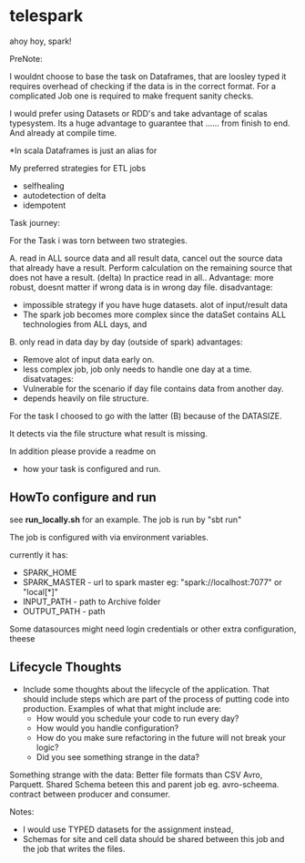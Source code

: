 # telespark

ahoy hoy, spark!

PreNote: 

I wouldnt choose to base the task on Dataframes, that are loosley typed
it requires overhead of checking if the data is in the correct format.
For a complicated Job one is required to make frequent sanity checks.  
 
I would prefer using Datasets or RDD's and take advantage of scalas typesystem. 
Its a huge advantage to guarantee that  ...... from finish to end. 
And already at compile time. 



*In scala Dataframes is just an alias for  


My preferred strategies for ETL jobs 
- selfhealing
- autodetection of delta
- idempotent

Task journey: 

For the Task i was torn between two strategies. 

A.  read in ALL source data and all result data, cancel out the source data that already have a result. 
    Perform calculation on the remaining source that does not have a result. (delta)
    In practice read in all..
    Advantage: more robust, doesnt matter if wrong data is in wrong day file. 
    disadvantage: 
   *   impossible strategy if you have huge datasets. alot of input/result data 
   * The spark job becomes more complex since the dataSet contains ALL technologies from ALL days, and 
     
B. only read in data day by day (outside of spark)
   advantages: 
   * Remove alot of input data early on.
   * less complex job, job only needs to handle one day at a time. 
   disatvatages: 
   * Vulnerable for the scenario if day file contains data from another day. 
   * depends heavily on file structure. 
   
   
For the task I choosed to go with the latter (B) because of the DATASIZE. 

It detects via the file structure what result is missing. 

 
   
In addition please provide a readme on 
* how your task is configured and run. 

## HowTo configure and run

see **run_locally.sh** for an example. 
The job is run by "sbt run" 

The job is configured with via environment variables. 

currently it has: 
- SPARK_HOME 
- SPARK_MASTER - url to spark master eg: "spark://localhost:7077" or "local[*]" 
- INPUT_PATH - path to Archive folder 
- OUTPUT_PATH - path 


Some datasources might need login credentials or other extra configuration, 
theese 


## Lifecycle Thoughts

* Include some thoughts about the lifecycle of the application. 
    That should include steps which are part of the process of putting code into production. 
    Examples of what that might include are: 
    * How would you schedule your code to run every day? 
    * How would you handle configuration? 
    * How do you make sure refactoring in the future will not break your logic? 
    * Did you see something strange in the data?


Something strange with the data: 
    Better file formats than CSV
    Avro, Parquett. 
    Shared Schema beteen this and parent job eg. avro-scheema. contract between producer and consumer.  

Notes:
* I would use TYPED datasets for the assignment instead, 
* Schemas for site and cell data should be shared between this job and the job that writes the files. 



